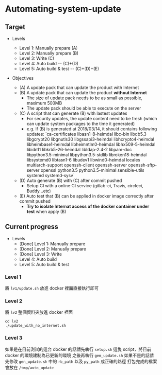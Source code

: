 # Automating-system-update

## Target 

- Levels
  - Level 1: Manually prepare (A)
  - Level 2: Manually prepare (B)
  - Level 3: Write (C)
  - Level 4: Auto build -- (C)+(D)
  - Level 5: Auto build & test -- (C)+(D)+(E)

- Objectives
  - (A) A update pack that can update the product with Internet
  - (B) A update pack that can update the product **without Internet**
    - The size of update pack needs to be as small as possible, maximum 500MB
    - The update pack should be able to execute on the server
  - (C) A script that can generate (B) with lastest updates
    - For security updates, the update content need to be fresh (which can update system packages to the time it generated)
    - e.g. If (B) is generated at 2018/03/14, it should contains following updates: \`ca-certificates libasn1-8-heimdal libc-bin libdb5.3 libgcrypt20 libgnutls30 libgssapi3-heimdal libhcrypto4-heimdal libheimbase1-heimdal libheimntlm0-heimdal libhx509-5-heimdal libidn11 libkrb5-26-heimdal libldap-2.4-2 libpam-doc libpython3.5-minimal libpython3.5-stdlib libroken18-heimdal libsystemd0 libtasn1-6 libudev1 libwind0-heimdal locales multiarch-support openssh-client openssh-server openssh-sftp-server openssl python3.5 python3.5-minimal sensible-utils systemd systemd-sysv\`
  - (D) Auto generate (B) with (C) after commit pushed
    - Setup CI with a online CI service (gitlab-ci, Travis, circleci, Buddy...etc)
  - (E) Auto test that (B) can be applied in docker image correctly after commit pushed
    - **Try to isolate Internat access of the docker container under test** when apply (B)

## Current progress

- Levels
  - [Done] Level 1: Manually prepare
  - [Done] Level 2: Manually prepare
  - [Done] Level 3: Write
  - Level 4: Auto build
  - Level 5: Auto build & test

### Level 1
將 `lv1/update.sh` 放進 docker 裡面直接執行即可

### Level 2
將 `lv2` 整個資料夾放進 docker 裡面

```
cd lv2
./update_with_no_internet.sh
```

### Level 3
如果是在目前測試的這台 docker 的話請先執行 `setup.sh` 這隻 script，將目前 docker 的環境建制為已更新的環境
之後再執行 `gen_update.sh`
如果不是的話請先修改 `gen_update.sh` 中的 `rb_path` 以及 `py_path` 成正確的路徑
打包完成的檔案會放在 `/tmp/auto_update`


